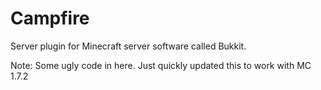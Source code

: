 Campfire
========

Server plugin for Minecraft server software called Bukkit.

Note: Some ugly code in here. Just quickly updated this to work with MC 1.7.2
